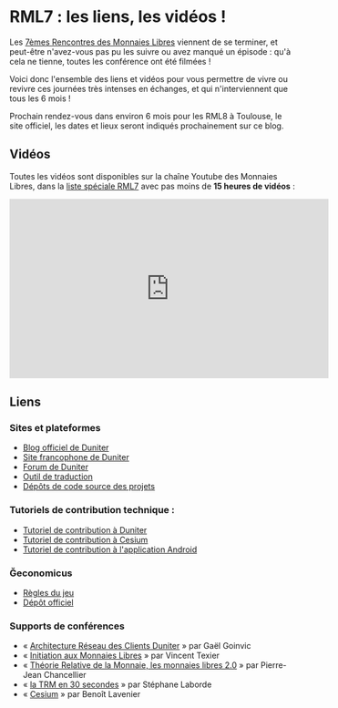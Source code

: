 # RML7 : les liens, les vidéos !

Les [7èmes Rencontres des Monnaies Libres](http://www.duniter.fr/rml/) viennent de se terminer, et peut-être n'avez-vous pas pu les suivre ou avez manqué un épisode : qu'à cela ne tienne, toutes les conférence ont été filmées !

Voici donc l'ensemble des liens et vidéos pour vous permettre de vivre ou revivre ces journées très intenses en échanges, et qui n'interviennent que tous les 6 mois !

Prochain rendez-vous dans environ 6 mois pour les RML8 à Toulouse, le site officiel, les dates et lieux seront indiqués prochainement sur ce blog.

## Vidéos

Toutes les vidéos sont disponibles sur la chaîne Youtube des Monnaies Libres, dans la [liste spéciale RML7](https://www.youtube.com/watch?v=vKlAQgYO9YM&list=PLpnzpufBlv-lgf8LDooi8vaWkOMGxR1C-) avec pas moins de **15 heures de vidéos** : 

<iframe width="560" height="315" src="https://www.youtube.com/embed/vKlAQgYO9YM?list=PLr7acQJbh5rzgkXOrCws2bELR8TNRIuv0" frameborder="0" allowfullscreen></iframe>

## Liens

### Sites et plateformes
* [Blog officiel de Duniter](http://duniter.org)
* [Site francophone de Duniter](http://www.duniter.fr)
* [Forum de Duniter](http://forum.duniter.org)
* [Outil de traduction](http://weblate.duniter.org)
* [Dépôts de code source des projets](https://github.com/duniter)

###  Tutoriels de contribution technique : 

* [Tutoriel de contribution à Duniter](https://forum.duniter.org/t/contribuer-au-code-de-duniter/923)
* [Tutoriel de contribution à Cesium](https://forum.duniter.org/t/contribuer-au-code-cesium/929)
* [Tutoriel de contribution à l'application Android](https://forum.duniter.org/t/contribuer-au-code-de-duniter-app/932)

### Ğeconomicus

* [Règles du jeu](http://geconomicus.glibre.org)
* [Dépôt officiel](https://github.com/duniter/Geconomicus)

### Supports de conférences

* « [Architecture Réseau des Clients Duniter](https://forum.duniter.org/uploads/default/original/1X/2258efbf395f4fa8e09527fa3227719a539fa520.odp) » par Gaël Goinvic
* « [Initiation aux Monnaies Libres](http://vit.free.fr/yeswiki/wakka.php?wiki=LesMonnaiesLibres) » par Vincent Texier
* « [Théorie Relative de la Monnaie, les monnaies libres 2.0](http://pjc76.free.fr/conf/) » par Pierre-Jean Chancellier
* « [la TRM en 30 secondes](http://www.creationmonetaire.info/rml7/30sTRM/) » par Stéphane Laborde
* « [Cesium](https://github.com/duniter/cesium/blob/master/doc/fr/cesium-pre-16-001-developpement_sous_Cesium-2016-06-03.odp?raw=true) » par Benoît Lavenier
